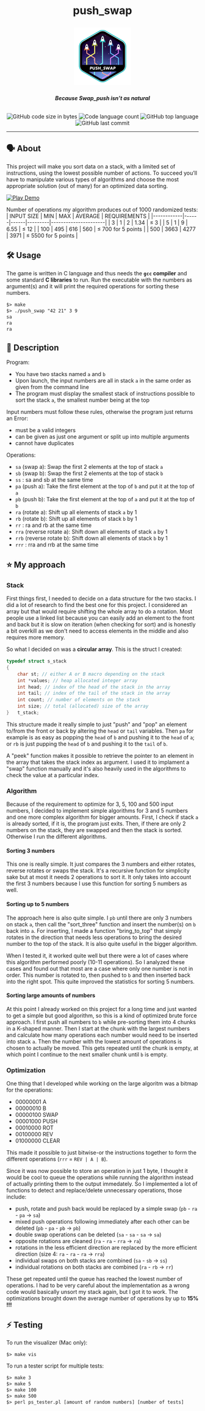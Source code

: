 <h1 align="center">
	<p>
	push_swap
	</p>
	<img src="https://github.com/aaron-22766/aaron-22766/blob/main/42-badges/push_swape.png">
</h1>

<p align="center">
	<b><i>Because Swap_push isn’t as natural</i></b><br><br>
</p>

<p align="center">
	<img alt="GitHub code size in bytes" src="https://img.shields.io/github/languages/code-size/aaron-22766/42_push_swap?color=lightblue" />
	<img alt="Code language count" src="https://img.shields.io/github/languages/count/aaron-22766/42_push_swap?color=yellow" />
	<img alt="GitHub top language" src="https://img.shields.io/github/languages/top/aaron-22766/42_push_swap?color=blue" />
	<img alt="GitHub last commit" src="https://img.shields.io/github/last-commit/aaron-22766/42_push_swap?color=green" />
</p>

---

## 🗣 About

This project will make you sort data on a stack, with a limited set of instructions, using the lowest possible number of actions. To succeed you’ll have to manipulate various types of algorithms and choose the most appropriate solution (out of many) for an optimized data sorting.

[![Play Demo](https://github.com/aaron-22766/aaron-22766/blob/main/bin/gifs/push%20swap%20500.gif)](https://www.youtube.com/watch?v=nN0gt9Yrt04)

Number of operations my algorithm produces out of 1000 randomized tests:
| INPUT SIZE | MIN  | MAX  | AVERAGE | REQUIREMENTS         |
|------------|------|------|---------|----------------------|
| 3          | 1    | 2    | 1.34    | ≤ 3                 |
| 5          | 1    | 9    | 6.55    | ≤ 12                |
| 100        | 495  | 616  | 560     | ≤ 700 for 5 points  |
| 500        | 3663 | 4277 | 3971    | ≤ 5500 for 5 points |

## 🛠 Usage

The game is written in C language and thus needs the **`gcc` compiler** and some standard **C libraries** to run.
Run the executable with the numbers as argument(s) and it will print the required operations for sorting these numbers.

```shell
$> make
$> ./push_swap "42 21" 3 9
sa
ra
ra
```

## 💬 Description

Program:
* You have two stacks named `a` and `b`
* Upon launch, the input numbers are all in stack `a` in the same order as given from the command line
* The program must display the smallest stack of instructions possible to sort the stack `a`, the smallest number being at the top

Input numbers must follow these rules, otherwise the program just returns an Error:
* must be a valid integers
* can be given as just one argument or split up into multiple arguments
* cannot have duplicates

Operations:
- `sa` (swap a): Swap the first 2 elements at the top of stack `a`
- `sb` (swap b): Swap the first 2 elements at the top of stack `b`
- `ss` : sa and sb at the same time
- `pa` (push a): Take the first element at the top of `b` and put it at the top of `a`
- `pb` (push b): Take the first element at the top of `a` and put it at the top of `b`
- `ra` (rotate a): Shift up all elements of stack `a` by 1
- `rb` (rotate b): Shift up all elements of stack `b` by 1
- `rr` : ra and rb at the same time
- `rra` (reverse rotate a): Shift down all elements of stack `a` by 1
- `rrb` (reverse rotate b): Shift down all elements of stack `b` by 1
- `rrr` : rra and rrb at the same time

## ⭐️ My approach

### Stack

First things first, I needed to decide on a data structure for the two stacks. I did a lot of research to find the best one for this project. I considered an array but that would require shifting the whole array to do a rotation. Most people use a linked list because you can easily add an element to the front and back but it is slow on iteration (when checking for sort) and is honestly a bit overkill as we don't need to access elements in the middle and also requires more memory.

So what I decided on was a **circular array**. This is the struct I created:

```c
typedef struct s_stack
{
    char st; // either A or B macro depending on the stack
    int	*values; // heap allocated integer array
    int head; // index of the head of the stack in the array
    int tail; // index of the tail of the stack in the array
    int count; // number of elements on the stack
    int size; // total (allocated) size of the array
}   t_stack;
```

This structure made it really simple to just "push" and "pop" an element to/from the front or back by altering the `head` or `tail` variables. Then `pa` for example is as easy as popping the `head` of `b` and pushing it to the `head` of `a`; or `rb` is just pupping the `head` of `b` and pushing it to the `tail` of `b`.

A "peek" function makes it possible to retrieve the pointer to an element in the array that takes the stack index as argument. I used it to implament a "swap" function manually and it's also heavily used in the algorithms to check the value at a particular index.

### Algorithm

Because of the requirement to optimize for 3, 5, 100 and 500 input numbers, I decided to implement simple algorithms for 3 and 5 numbers and one more complex algorithm for bigger amounts. First, I check if stack `a` is already sorted, if it is, the program just exits. Then, if there are only 2 numbers on the stack, they are swapped and then the stack is sorted. Otherwise I run the different algorithms.

#### Sorting 3 numbers

This one is really simple. It just compares the 3 numbers and either rotates, reverse rotates or swaps the stack. It's a recursive function for simplicity sake but at most it needs 2 operations to sort it. It only takes into account the first 3 numbers because I use this function for sorting 5 numbers as well.

#### Sorting up to 5 numbers

The approach here is also quite simple. I `pb` until there are only 3 numbers on stack `a`, then call the "sort_three" function and insert the number(s) on `b` back into `a`. For inserting, I made a function "bring_to_top" that simply rotates in the direction that needs less operations to bring the desired number to the top of the stack. It is also quite useful in the bigger algorithm.

When I tested it, it worked quite well but there were a lot of cases where this algorithm performed poorly (10-11 operations). So I analyzed these cases and found out that most are a case where only one number is not in order. This number is rotated to, then pushed to `b` and then inserted back into the right spot. This quite improved the statistics for sorting 5 numbers.

#### Sorting large amounts of numbers

At this point I already worked on this project for a long time and just wanted to get a simple but good algorithm, so this is a kind of optimized brute force approach. I first push all numbers to `b` while pre-sorting them into 4 chunks in a K-shaped manner. Then I start at the chunk with the largest numbers and calculate how many operations each number would need to be inserted into stack `a`. Then the number with the lowest amount of operations is chosen to actually be moved. This gets repeated until the chunk is empty, at which point I continue to the next smaller chunk until `b` is empty.

### Optimization

One thing that I developed while working on the large algoritm was a bitmap for the operations:

* 00000001 A
* 00000010 B
* 00000100 SWAP
* 00001000 PUSH
* 00010000 ROT
* 00100000 REV
* 01000000 CLEAR

This made it possible to just bitwise-or the instructions together to form the different operations (`rrr` = `REV | A | B`).

Since it was now possible to store an operation in just 1 byte, I thought it would be cool to queue the operations while running the algorithm instead of actually printing them to the output immedately. So I implemented a lot of functions to detect and replace/delete unnecessary operations, those include:

* push, rotate and push back would be replaced by a simple swap (`pb` - `ra` - `pa` → `sa`)
* mixed push operations following immediately after each other can be deleted (`pb` - `pa` - `pb` → `pb`)
* double swap operations can be deleted (`sa` - `sa` - `sa` → `sa`)
* opposite rotations are cleaned (`ra` - `ra` - `rra` → `ra`)
* rotations in the less efficient direction are replaced by the more efficient direction (size 4: `ra` - `ra` - `ra` → `rra`)
* individual swaps on both stacks are combined (`sa` - `sb` → `ss`)
* individual rotations on both stacks are combined (`ra` - `rb` → `rr`)

These get repeated until the queue has reached the lowest number of operations. I had to be very careful about the implementation as a wrong code would basically unsort my stack again, but I got it to work. The optimizations brought down the average number of operations by up to **15% !!!**

## ⚡️ Testing

To run the visualizer (Mac only):
```shell
$> make vis
```

To run a tester script for multiple tests:
```shell
$> make 3
$> make 5
$> make 100
$> make 500
$> perl ps_tester.pl [amount of random numbers] [number of tests]
```
